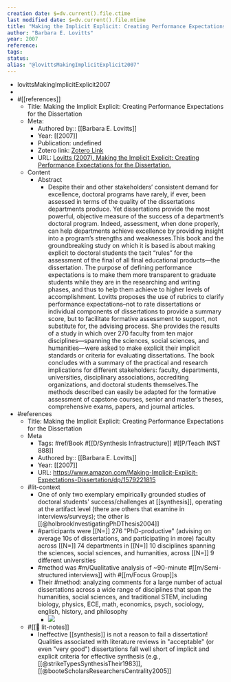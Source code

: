 ```yaml
---
creation date: $=dv.current().file.ctime
last modified date: $=dv.current().file.mtime
title: "Making the Implicit Explicit: Creating Performance Expectations for the Dissertation"
author: "Barbara E. Lovitts"
year: 2007
reference: 
tags: 
status: 
alias: "@lovittsMakingImplicitExplicit2007"
---
```


- lovittsMakingImplicitExplicit2007
- 
- #[[references]]
    - Title: Making the Implicit Explicit: Creating Performance Expectations for the Dissertation
    - Meta:
        - Authored by:: [[Barbara E. Lovitts]] 
        - Year: [[2007]]
        - Publication: undefined
        - Zotero link: [Zotero Link](zotero://select/items/1_K4PLWHG8)
        - URL: [Lovitts (2007). Making the Implicit Explicit: Creating Performance Expectations for the Dissertation.](https://www.amazon.com/Making-Implicit-Explicit-Expectations-Dissertation/dp/1579221815)
    - Content
        - Abstract
            - Despite their and other stakeholders’ consistent demand for excellence, doctoral programs have rarely, if ever, been assessed in terms of the quality of the dissertations departments produce. Yet dissertations provide the most powerful, objective measure of the success of a department’s doctoral program. Indeed, assessment, when done properly, can help departments achieve excellence by providing insight into a program’s strengths and weaknesses.This book and the groundbreaking study on which it is based is about making explicit to doctoral students the tacit “rules” for the assessment of the final of all final educational products―the dissertation. The purpose of defining performance expectations is to make them more transparent to graduate students while they are in the researching and writing phases, and thus to help them achieve to higher levels of accomplishment. Lovitts proposes the use of rubrics to clarify performance expectations–not to rate dissertations or individual components of dissertations to provide a summary score, but to facilitate formative assessment to support, not substitute for, the advising process. She provides the results of a study in which over 270 faculty from ten major disciplines―spanning the sciences, social sciences, and humanities―were asked to make explicit their implicit standards or criteria for evaluating dissertations. The book concludes with a summary of the practical and research implications for different stakeholders: faculty, departments, universities, disciplinary associations, accrediting organizations, and doctoral students themselves.The methods described can easily be adapted for the formative assessment of capstone courses, senior and master’s theses, comprehensive exams, papers, and journal articles.
- #references
    - Title: Making the Implicit Explicit: Creating Performance Expectations for the Dissertation
    - Meta
        - Tags: #ref/Book #[[D/Synthesis Infrastructure]] #[[P/Teach INST 888]]
        - Authored by:: [[Barbara E. Lovitts]]
        - Year: [[2007]]
        - URL: https://www.amazon.com/Making-Implicit-Explicit-Expectations-Dissertation/dp/1579221815
    - #lit-context
        - One of only two exemplary empirically grounded studies of doctoral students' success/challenges at [[synthesis]], operating at the artifact level (there are others that examine in interviews/surveys); the other is [[@holbrookInvestigatingPhDThesis2004]]
        - #participants were [[N=]] 276 "PhD-productive" (advising on average 10s of dissertations, and participating in more) faculty across [[N=]] 74 departments in [[N=]] 10 disciplines spanning the sciences, social sciences, and humanities, across [[N=]] 9 different universities
        - #method was #m/Qualitative analysis of ~90-minute #[[m/Semi-structured interviews]] with #[[m/Focus Group]]s
        - Their #method: analyzing  comments for a large number of actual dissertations across a wide range of disciplines that span the humanities, social sciences, and traditional STEM, including biology, physics, ECE, math, economics, psych, sociology, english, history, and philosophy
            - ![](https://firebasestorage.googleapis.com/v0/b/firescript-577a2.appspot.com/o/imgs%2Fapp%2Fmegacoglab%2FRu2_E_qw_N?alt=media&token=53a8fa79-3acc-4eb0-bb92-845a1b86d0e6)
    - #[[📝 lit-notes]]
        - Ineffective [[synthesis]] is not a reason to fail a dissertation! Qualities associated with literature reviews in "acceptable" (or even "very good")  dissertations fall well short of implicit and explicit criteria for effective synthesis (e.g., [[@strikeTypesSynthesisTheir1983]], [[@booteScholarsResearchersCentrality2005]]

